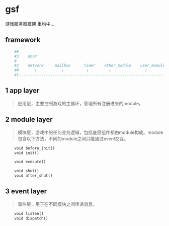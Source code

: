 # gsf

游戏服务器框架 重构中...

framework
----------

```python
    ##
    #3    door
    #   
    #2    network     mailbox      timer    other_module    user_module              
    ##       ↓           ↓          ↓         ↓               ↓
    #1------------------------------------------------------------------> run
```

1 app layer 
----------
> 应用层，主要控制游戏的主循环，管理所有注册进来的module。

2 module layer
----------
> 模块层，游戏中的任何业务逻辑，包括底层组件都由module构成。module包含以下方法，不同的module之间只能通过event交互。

```python
	void before_init()
	void init()

	void execute()

	void shut()
	void after_shut()
```

3 event layer
----------
> 事件层，用于在不同模块之间传递消息。

```python
    void listen()
    void dispatch()
```

